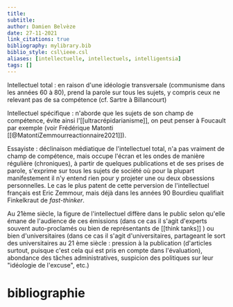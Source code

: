 ```yaml
---
title: 
subtitle:
author: Damien Belvèze
date: 27-11-2021
link_citations: true
bibliography: mylibrary.bib
biblio_style: csl\ieee.csl
aliases: [intellectuelle, intellectuels, intelligentsia]
tags: []
---
```


Intellectuel total : en raison d'une idéologie transversale (communisme dans les années 60 à 80), prend la parole sur tous les sujets, y compris ceux ne relevant pas de sa compétence (cf. Sartre à Billancourt)

Intellectuel spécifique : n'aborde que les sujets de son champ de compétence, évite ainsi l'[[ultracrépidarianisme]], on peut penser à Foucault par exemple (voir Frédérique Matonti [[@MatontiZemmourreactionnaire2021]]).

Essayiste : déclinaison médiatique de l'intellectuel total, n'a pas vraiment de champ de compétence, mais occupe l'écran et les ondes de manière régulière (chroniques), à partir de quelques publications et de ses prises de parole, s'exprime sur tous les sujets de société où pour la plupart manifestement il n'y entend rien pour y projeter une ou deux obsessions personnelles. Le cas le plus patent de cette perversion de l'intellectuel français est Eric Zemmour, mais déjà dans les années 90 Bourdieu qualifiait Finkelkraut de *fast-thinker*.

Au 21ème siècle, la figure de l'intellectuel diffère dans le public selon qu'elle émane de l'audience de ces émissions (dans ce cas il s'agit d'experts souvent auto-proclamés ou bien de représentants de [[think tanks]] ) ou bien d'universitaires (dans ce cas il s'agit d'universitaires, partageant le sort des universitaires au 21 ème siècle : pression à la publication (d'articles surtout, puisque c'est cela qui est pris en compte dans l'évaluation), abondance des tâches administratives, suspicion des politiques sur leur "idéologie de l'excuse", etc.)





# bibliographie

